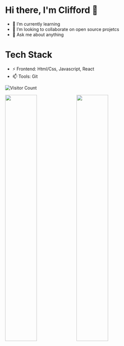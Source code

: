 # Hi there, I'm Clifford 👋

- 🌱 I’m currently learning 
- 👯 I’m looking to collaborate on open source projetcs
- 💬 Ask me about anything

# Tech Stack

- ⚡ Frontend: Html/Css, Javascript, React 
- 📫 Tools: Git

![Visitor Count](https://profile-counter.glitch.me/{droffilc1}/count.svg)


<img align="left" width="45%" src="https://github-readme-stats.vercel.app/api?username=droffilc1&show_icons=true&theme=radical"/>
<img align="left" width="45%" src="https://github-readme-stats.vercel.app/api/top-langs/?username=droffilc1&layout=compact"/>




